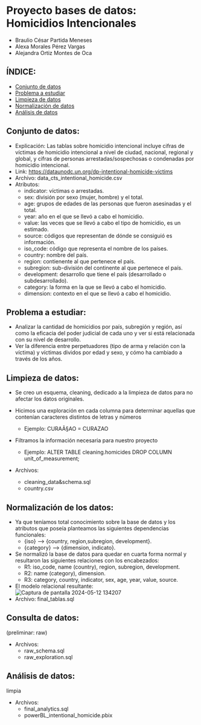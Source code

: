 # Proyecto bases de datos: Homicidios Intencionales
- Braulio César Partida Meneses
- Alexa Morales Pérez Vargas
- Alejandra Ortiz Montes de Oca

## ÍNDICE:
* [Conjunto de datos](#conjunto-de-datos)
* [Problema a estudiar](#problema-a-estudiar)
* [Limpieza de datos](#limpieza-de-datos)
* [Normalización de datos](#normalización-de-datos)
* [Análisis de datos](#análisis-de-datos)

## Conjunto de datos:
- Explicación: Las tablas sobre homicidio intencional incluye cifras de víctimas de homicidio intencional a nivel de ciudad, nacional, regional y global, y cifras de personas arrestadas/sospechosas o condenadas por homicidio intencional.
- Link: https://dataunodc.un.org/dp-intentional-homicide-victims
- Archivo: data_cts_intentional_homicide.csv
- Atributos:
  - indicator: víctimas o arrestadas.
  - sex: división por sexo (mujer, hombre) y el total.
  - age: grupos de edades de las personas que fueron asesinadas y el total.
  - year: año en el que se llevó a cabo el homicidio.
  - value: las veces que se llevó a cabo el tipo de homicidio, es un estimado.
  - source: códigos que representan de dónde se consiguió es información.
  - iso_code: código que representa el nombre de los países.
  - country: nombre del país.
  - region: contienente al que pertenece el país.
  - subregion: sub-división del continente al que pertenece el país.
  - development: desarrollo que tiene el país (desarrollado o subdesarrollado).
  - category: la forma en la que se llevó a cabo el homicidio.
  - dimension: contexto en el que se llevó a cabo el homicidio.

## Problema a estudiar:
- Analizar la cantidad de homicidios por país, subregión y región, así como la eficacia del poder judicial de cada uno y ver si está relacionada con su nivel de desarrollo.
- Ver la diferencia entre perpetuadores (tipo de arma y relación con la víctima) y víctimas dividos por edad y sexo, y cómo ha cambiado a través de los años.

## Limpieza de datos:
- Se creo un esquema, cleaning, dedicado a la limpieza de datos para no afectar los datos originales.

- Hicimos una exploración en cada columna para determinar aquellas que contenían caracteres distintos de letras y números
  - Ejemplo: CURAÃ§AO = CURAZAO

- Filtramos la información necesaria para nuestro proyecto
  - Ejemplo: ALTER TABLE cleaning.homicides DROP COLUMN unit_of_measurement;

- Archivos:
  - cleaning_data&schema.sql
  - country.csv

## Normalización de los datos:
- Ya que teníamos total conocimiento sobre la base de datos y los atributos que poseía planteamos las siguientes dependencias funcionales:
  - {iso} --> {country, region,subregion, development}.
  - {category} --> {dimension, indicato}.
- Se normalizó la base de datos para quedar en cuarta forma normal y resultaron las siguientes relaciones con los encabezados:
  - R1: iso_code, name (country), region, subregion,  development.
  - R2: name (category), dimension.
  - R3: category, country, indicator, sex, age, year, value, source.
- El modelo relacional resultante:
![Captura de pantalla 2024-05-12 134207](https://github.com/BraulioPartida/ProyectoBasesDeDatosH/assets/124923797/f4b49707-d9f3-44fe-ae50-5444218816e1)
- Archivo: final_tablas.sql

## Consulta de datos:
(preliminar: raw)
- Archivos:
  - raw_schema.sql
  - raw_exploration.sql

## Análisis de datos:
limpia
- Archivos:
  - final_analytics.sql
  - powerBL_intentional_homicide.pbix
